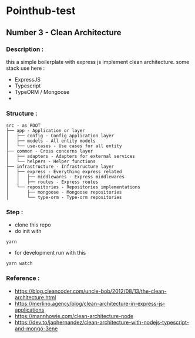 # Pointhub-test

## Number 3 - Clean Architecture

### Description :
this a simple boilerplate with express js implement clean architecture. some stack use here :

- ExpressJS
- Typescript
- TypeORM / Mongoose
- 

### Structure :
```
src - as ROOT
├── app - Application or layer
│   ├── config - Config application layer
│   ├── models - All entity models
│   └── use-cases - Use cases for all entity
├── common - Cross concerns layer
│   ├── adapters - Adapters for external services
│   └── helpers - Helper functions
├── infrastructure - Infrastructure layer
│   ├── express - Everything express related
│   │   ├── middlewares - Express middlewares
│   │   ├── routes - Express routes
│   └── repositories - Repositories implementations
│       ├── mongoose - Mongoose repositories
│       └── type-orm - Type-orm repositories
```

### Step :
- clone this repo
- do init with 
```
yarn
```

- for development run with this
```
yarn watch
```

### Reference :
- https://blog.cleancoder.com/uncle-bob/2012/08/13/the-clean-architecture.html
- https://merlino.agency/blog/clean-architecture-in-express-js-applications
- https://mannhowie.com/clean-architecture-node
- https://dev.to/japhernandez/clean-architecture-with-nodejs-typescript-and-mongo-3ene
